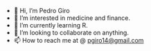 - 👋 Hi, I’m Pedro Giro
- 👀 I’m interested in medicine and finance. 
- 🌱 I’m currently learning R. 
- 💞️ I’m looking to collaborate on anything. 
- 📫 How to reach me at @ pgiro14@gmail.com

<!---
pgiro14/pgiro14 is a ✨ special ✨ repository because its `README.md` (this file) appears on your GitHub profile.
You can click the Preview link to take a look at your changes.
--->
